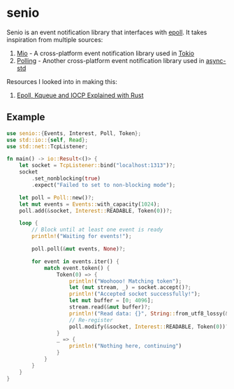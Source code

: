 # senio

[epoll]: https://man7.org/linux/man-pages/man7/epoll.7.html
[Mio]: https://github.com/tokio-rs/mio
[Tokio]: https://tokio.rs/
[async-std]: https://async.rs
[Polling]: https://github.com/smol-rs/polling

Senio is an event notification library that interfaces with [epoll]. It takes inspiration from
multiple sources:

1. [Mio] - A cross-platform event notification library used in [Tokio]
2. [Polling] - Another cross-platform event notification library used in [async-std]

Resources I looked into in making this:

1. [Epoll, Kqueue and IOCP Explained with Rust](https://cfsamsonbooks.gitbook.io/epoll-kqueue-iocp-explained/)

## Example

```rust
use senio::{Events, Interest, Poll, Token};
use std::io::{self, Read};
use std::net::TcpListener;

fn main() -> io::Result<()> {
    let socket = TcpListener::bind("localhost:1313")?;
    socket
        .set_nonblocking(true)
        .expect("Failed to set to non-blocking mode");

    let poll = Poll::new()?;
    let mut events = Events::with_capacity(1024);
    poll.add(&socket, Interest::READABLE, Token(0))?;

    loop {
        // Block until at least one event is ready
        println!("Waiting for events!");

        poll.poll(&mut events, None)?;

        for event in events.iter() {
            match event.token() {
                Token(0) => {
                    println!("Woohooo! Matching token");
                    let (mut stream, _) = socket.accept()?;
                    println!("Accepted socket successfully!");
                    let mut buffer = [0; 4096];
                    stream.read(&mut buffer)?;
                    println!("Read data: {}", String::from_utf8_lossy(&buffer));
                    // Re-register
                    poll.modify(&socket, Interest::READABLE, Token(0))?;
                }
                _ => {
                    println!("Nothing here, continuing")
                }
            }
        }
    }
}
```
